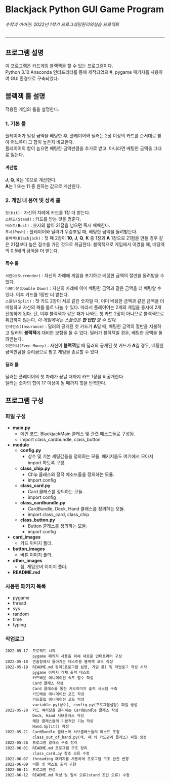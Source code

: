 Blackjack Python GUI Game Program 
====
###### 수학과 이어진: _2022년 1학기 프로그래밍원리와실습 프로젝트_ 
***


## 프로그램 설명 
이 프로그램은 카드게임 블랙잭을 할 수 있는 프로그램이다.\
Python 3.10 Anaconda 인터프리터를 통해 제작되었으며, pygame 패키지를 사용하여 GUI 환경으로 구축되었다.


## 블랙잭 룰 설명 
적용된 게임의 룰을 설명한다.

### 1. 기본 룰 
플레이어가 일정 금액을 베팅한 후, 플레이어와 딜러는 2장 이상의 카드를 순서대로 받아 어느쪽이 그 합이 높은지 비교한다.\
플레이어의 합이 높으면 베팅한 금액만큼을 추가로 받고, 아니라면 베팅한 금액을 그대로 잃는다.
#### 계산법 
**J**, **Q**, **K**는 10으로 계산한다.\
**A**는 1 또는 11 중 원하는 값으로 계산한다.

### 2. 게임 내 용어 및 상세 룰 
`힛(Hit)` : 자신의 차례에 카드를 1장 더 받는다.\
`스탠드(Stand)` : 카드를 받는 것을 멈춘다.\
`버스트(Bust)` : 숫자의 합이 21점을 넘으면 즉시 패배한다.\
`푸시(Push)` : 플레이어와 딜러가 무승부일 때, 베팅한 금액을 돌려받는다.\
`블랙잭(Blackjack)` : 첫 패 2장이 **10**, **J**, **Q**, **K** 중 1장과 **A** 1장으로 21점을 만들 경우 같은 21점보다 높은 점수를 가진 것으로 취급한다.
블랙잭으로 게임에서 이겼을 때, 베팅액의 0.5배의 금액을 더 받는다.

#### 특수 룰 
`서렌더(Surrender)` : 자신의 차례에 게임을 포기하고 베팅한 금액의 절반을 돌려받을 수 있다.\
`더블다운(Double Down)` : 자신의 차례에 이미 베팅한 금액과 같은 금액을 더 베팅할 수 있다.
이후 카드를 1장만 더 받는다.\
`스플릿(Split)` : 첫 카드 2장이 서로 같은 숫자일 때, 이미 베팅한 금액과 같은 금액을 더 베팅하고 자신의 패를 둘로 나눌 수 있다.
따라서 플레이어는 2개의 게임을 동시에 2개 진행하게 된다.
단, 이후 블랙잭과 같은 패가 나와도 첫 카드 2장이 아니므로 블랙잭으로 취급하지 않는다.
_이 게임에서는 스플릿은 **한 번만** 할 수 있다._\
`인셔런스(Insurance)` : 딜러의 공개된 첫 카드가 **A**일 때, 베팅한 금액의 절반을 지불하고 딜러의 **블랙잭**에 대비한 보험을 들 수 있다.
딜러가 블랙잭일 경우, 베팅한 금액을 돌려받는다.\
`이븐머니(Even Money)` : 자신이 **블랙잭**일 때 딜러의 공개된 첫 카드가 **A**일 경우, 베팅한 금액만큼을 승리금으로 받고 게임을 종료할 수 있다.

#### 딜러 룰 
딜러는 플레이어의 첫 차례가 끝날 때까지 카드 1장을 비공개한다.\
딜러는 숫자의 합이 17 이상이 될 때까지 힛을 반복한다.


## 프로그램 구성

### 파일 구성
* **main.py**
  * 메인 코드. BlackjackMain 클래스 및 관련 메소드들로 구성됨.
  * import class_cardbundle, class_button
* **module**
  * **config.py**
    * 상수 및 기본 세팅값들을 정의하는 모듈. 패키지들도 여기에서 모아서 import 하도록 구성.
  * **class_chip.py**
    * Chip 클래스와 정적 메소드들을 정의하는 모듈.
    * import config
  * **class_card.py**
    * Card 클래스를 정의하는 모듈.
    * import config
  * **class_cardbundle.py**
    * CardBundle, Deck, Hand 클래스를 정의하는 모듈.
    * import class_card, class_chip
  * **class_button.py**
    * Button 클래스를 정의하는 모듈.
    * import config
* **card_images**
  * 카드 이미지 폴더.
* **button_images**
  * 버튼 이미지 폴더.
* **other_images**
  * 칩, 게임오버 이미지 폴더.
* **README.md**

### 사용된 패키지 목록
* pygame
* thread
* sys
* random
* time
* typing

### 작업로그 
    2022-05-17  프로젝트 시작
                pygame 패키지 사용을 위해 새로운 인터프리터 구성
    2022-05-18  콘솔창에서 돌아가는 테스트용 블랙잭 코드 작성
    2022-05-19  README.md 정리(프로그램 설명, 게임 룰) 및 작업로그 작성 시작
                pygame 이미지 개체 출력 테스트
                카드배분 애니메이션 속도 함수 작성
                Card 클래스 작성
                Card 클래스를 통한 카드이미지 출력 시스템 구축
                카드배분 애니메이션 코드 작성
                카드플립 애니메이션 코드 작성
                variable.py(상수), config.py(프로그램설정) 파일 생성
    2022-05-20  카드 여러장을 관리하는 CardBundle 클래스 작성
                Deck, Hand 서브클래스 작성
                해당 클래스들의 기본적인 기능 작성
                Hand.Split() 작성
    2022-05-21  CardBundle 클래스와 서브클래스들의 메소드 조정
                class_out_of_hand.py(덱, 패 외 카드관리 클래스) 파일 생성
    2022-05-26  프로그램 클래스 구조 정리
    2022-06-01  README.md 프로그램 구조 정리
                class_card.py 참조 오류 수정
    2022-06-07  threading 패키지를 사용하여 프로그램 구조 완전 변경
    2022-06-09  버튼 및 텍스트 출력 구현
    2022-06-11  프로그램 완성
    2022-06-12  README.md 작성 및 일부 오류(stand 조건 오류) 수정